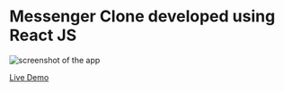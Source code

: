 # Messenger Clone developed using React JS

![screenshot of the app](https://raw.githubusercontent.com/praveenorugantitech/praveenorugantitech-reactjs-projects/master/0_Projects/praveenorugantitech-messenger-clone/src/images/screenshot.PNG "Messenger App")


[Live Demo](https://praveenoruganti-msg-clone.firebaseapp.com/)




